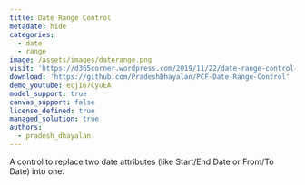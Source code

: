 ```yaml
---
title: Date Range Control
metadate: hide
categories:
  - date
  - range
image: /assets/images/daterange.png
visit: 'https://d365corner.wordpress.com/2019/11/22/date-range-control-pcf-control-a-quickie/'
download: 'https://github.com/PradeshDhayalan/PCF-Date-Range-Control'
demo_youtube: ecjI67CyuEA
model_support: true
canvas_support: false
license_defined: true
managed_solution: true
authors:
  - pradesh_dhayalan
---
```


A control to replace two date attributes (like Start/End Date or From/To Date) into one.

